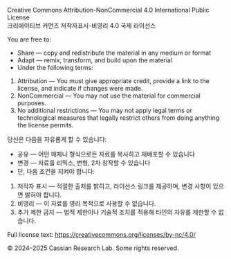 Creative Commons Attribution-NonCommercial 4.0 International Public License  
크리에이티브 커먼즈 저작자표시-비영리 4.0 국제 라이선스

You are free to:
- Share — copy and redistribute the material in any medium or format  
- Adapt — remix, transform, and build upon the material  
- Under the following terms:

1. Attribution — You must give appropriate credit, provide a link to the license, and indicate if changes were made.  
2. NonCommercial — You may not use the material for commercial purposes.  
3. No additional restrictions — You may not apply legal terms or technological measures that legally restrict others from doing anything the license permits.

당신은 다음을 자유롭게 할 수 있습니다:
- 공유 — 어떤 매체나 형식으로든 자료를 복사하고 재배포할 수 있습니다  
- 변경 — 자료를 리믹스, 변형, 2차 창작할 수 있습니다  
- 단, 다음 조건을 지켜야 합니다:

1. 저작자 표시 — 적절한 출처를 밝히고, 라이선스 링크를 제공하며, 변경 사항이 있으면 밝혀야 합니다.  
2. 비영리 — 이 자료를 영리 목적으로 사용할 수 없습니다.  
3. 추가 제한 금지 — 법적 제한이나 기술적 조치를 적용해 타인의 자유를 제한할 수 없습니다.

Full license text: https://creativecommons.org/licenses/by-nc/4.0/

© 2024–2025 Cassian Research Lab. Some rights reserved.
